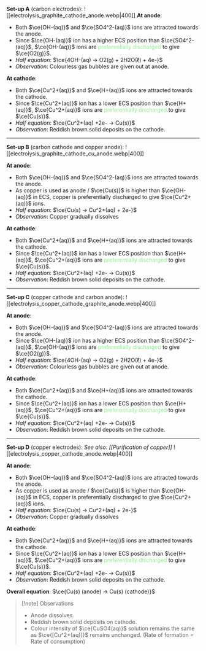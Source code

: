 **Set-up A** (carbon electrodes):
![[electrolysis_graphite_cathode_anode.webp|400]]
**At anode**:
- Both $\ce{OH-(aq)}$ and $\ce{SO4^2-(aq)}$ ions are attracted towards the anode.
- Since $\ce{OH-(aq)}$ ion has a higher ECS position than $\ce{SO4^2-(aq)}$, $\ce{OH-(aq)}$ ions are <span style="color: lightgreen">preferentially discharged</span> to give $\ce{O2(g)}$.
- *Half equation*: $\ce{4OH-(aq) -> O2(g) + 2H2O(ℓ) + 4e-}$
- *Observation*: Colourless gas bubbles are given out at anode.

**At cathode**:
- Both $\ce{Cu^2+(aq)}$ and $\ce{H+(aq)}$ ions are attracted towards the cathode.
- Since $\ce{Cu^2+(aq)}$ ion has a lower ECS position than $\ce{H+(aq)}$, $\ce{Cu^2+(aq)}$ ions are <span style="color: lightgreen">preferentially discharged</span> to give $\ce{Cu(s)}$.
- *Half equation*: $\ce{Cu^2+(aq) +2e- -> Cu(s)}$
- *Observation*: Reddish brown solid deposits on the cathode.

---
**Set-up B** (carbon cathode and copper anode):
![[electrolysis_graphite_cathode_cu_anode.webp|400]]

**At anode**:
- Both $\ce{OH-(aq)}$ and $\ce{SO4^2-(aq)}$ ions are attracted towards the anode.
- As copper is used as anode / $\ce{Cu(s)}$ is higher than $\ce{OH-(aq)}$ in ECS, copper is preferentially discharged to give $\ce{Cu^2+(aq)}$ ions.
- *Half equation*: $\ce{Cu(s) -> Cu^2+(aq) + 2e-}$
- *Observation*: Copper gradually dissolves

**At cathode**:
- Both $\ce{Cu^2+(aq)}$ and $\ce{H+(aq)}$ ions are attracted towards the cathode.
- Since $\ce{Cu^2+(aq)}$ ion has a lower ECS position than $\ce{H+(aq)}$, $\ce{Cu^2+(aq)}$ ions are <span style="color: lightgreen">preferentially discharged</span> to give $\ce{Cu(s)}$.
- *Half equation*: $\ce{Cu^2+(aq) +2e- -> Cu(s)}$
- *Observation*: Reddish brown solid deposits on the cathode.

---
**Set-up C** (copper cathode and carbon anode):
![[electrolysis_copper_cathode_graphite_anode.webp|400]]

**At anode**:
- Both $\ce{OH-(aq)}$ and $\ce{SO4^2-(aq)}$ ions are attracted towards the anode.
- Since $\ce{OH-(aq)}$ ion has a higher ECS position than $\ce{SO4^2-(aq)}$, $\ce{OH-(aq)}$ ions are <span style="color: lightgreen">preferentially discharged</span> to give $\ce{O2(g)}$.
- *Half equation*: $\ce{4OH-(aq) -> O2(g) + 2H2O(ℓ) + 4e-}$
- *Observation*: Colourless gas bubbles are given out at anode.

**At cathode**:
- Both $\ce{Cu^2+(aq)}$ and $\ce{H+(aq)}$ ions are attracted towards the cathode.
- Since $\ce{Cu^2+(aq)}$ ion has a lower ECS position than $\ce{H+(aq)}$, $\ce{Cu^2+(aq)}$ ions are <span style="color: lightgreen">preferentially discharged</span> to give $\ce{Cu(s)}$.
- *Half equation*: $\ce{Cu^2+(aq) +2e- -> Cu(s)}$
- *Observation*: Reddish brown solid deposits on the cathode.

---
**Set-up D** (copper electrodes):
*See also: [[Purification of copper]]*
![[electrolysis_copper_cathode_anode.webp|400]]

**At anode**:
- Both $\ce{OH-(aq)}$ and $\ce{SO4^2-(aq)}$ ions are attracted towards the anode.
- As copper is used as anode / $\ce{Cu(s)}$ is higher than $\ce{OH-(aq)}$ in ECS, copper is preferentially discharged to give $\ce{Cu^2+(aq)}$ ions.
- *Half equation*: $\ce{Cu(s) -> Cu^2+(aq) + 2e-}$
- *Observation*: Copper gradually dissolves

**At cathode**:
- Both $\ce{Cu^2+(aq)}$ and $\ce{H+(aq)}$ ions are attracted towards the cathode.
- Since $\ce{Cu^2+(aq)}$ ion has a lower ECS position than $\ce{H+(aq)}$, $\ce{Cu^2+(aq)}$ ions are <span style="color: lightgreen">preferentially discharged</span> to give $\ce{Cu(s)}$.
- *Half equation*: $\ce{Cu^2+(aq) +2e- -> Cu(s)}$
- *Observation*: Reddish brown solid deposits on the cathode.

**Overall equation**: $\ce{Cu(s) (anode) -> Cu(s) (cathode)}$

> [!note] Observations
> - Anode dissolves.
> - Reddish brown solid deposits on cathode.
> - Colour intensity of $\ce{CuSO4(aq)}$ solution remains the same as $\ce{[Cu^2+(aq)]}$ remains unchanged. (Rate of formation = Rate of consumption)

